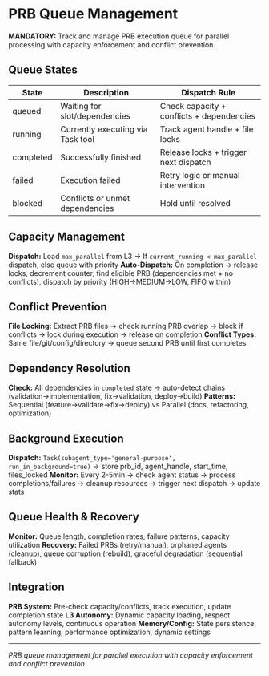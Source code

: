 # PRB Queue Management

**MANDATORY:** Track and manage PRB execution queue for parallel processing with capacity enforcement and conflict prevention.

## Queue States

| State | Description | Dispatch Rule |
|-------|-------------|---------------|
| queued | Waiting for slot/dependencies | Check capacity + conflicts + dependencies |
| running | Currently executing via Task tool | Track agent handle + file locks |
| completed | Successfully finished | Release locks + trigger next dispatch |
| failed | Execution failed | Retry logic or manual intervention |
| blocked | Conflicts or unmet dependencies | Hold until resolved |

## Capacity Management

**Dispatch:** Load `max_parallel` from L3 → If `current_running < max_parallel` dispatch, else queue with priority
**Auto-Dispatch:** On completion → release locks, decrement counter, find eligible PRB (dependencies met + no conflicts), dispatch by priority (HIGH→MEDIUM→LOW, FIFO within)

## Conflict Prevention

**File Locking:** Extract PRB files → check running PRB overlap → block if conflicts → lock during execution → release on completion
**Conflict Types:** Same file/git/config/directory → queue second PRB until first completes

## Dependency Resolution  

**Check:** All dependencies in `completed` state → auto-detect chains (validation→implementation, fix→validation, deploy→build)
**Patterns:** Sequential (feature→validate→fix→deploy) vs Parallel (docs, refactoring, optimization)

## Background Execution

**Dispatch:** `Task(subagent_type='general-purpose', run_in_background=true)` → store prb_id, agent_handle, start_time, files_locked
**Monitor:** Every 2-5min → check agent status → process completions/failures → cleanup resources → trigger next dispatch → update stats

## Queue Health & Recovery

**Monitor:** Queue length, completion rates, failure patterns, capacity utilization
**Recovery:** Failed PRBs (retry/manual), orphaned agents (cleanup), queue corruption (rebuild), graceful degradation (sequential fallback)

## Integration

**PRB System:** Pre-check capacity/conflicts, track execution, update completion state
**L3 Autonomy:** Dynamic capacity loading, respect autonomy levels, continuous operation
**Memory/Config:** State persistence, pattern learning, performance optimization, dynamic settings

---
*PRB queue management for parallel execution with capacity enforcement and conflict prevention*